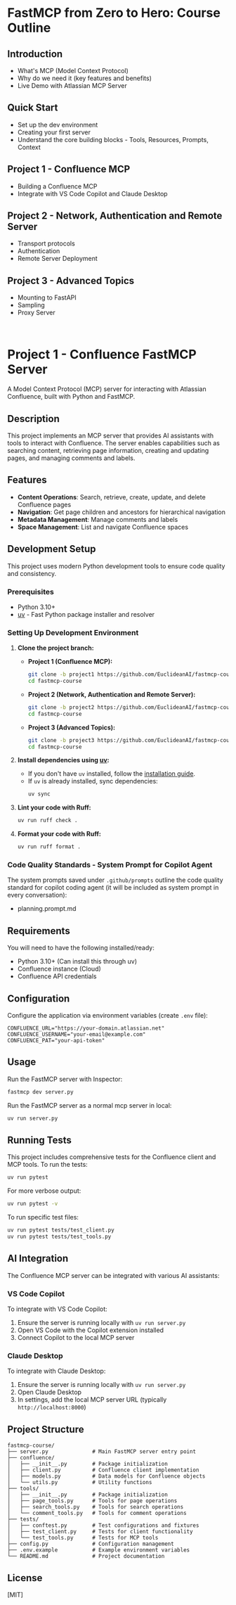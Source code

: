 # FastMCP from Zero to Hero: Course Outline

## Introduction

- What's MCP (Model Context Protocol)
- Why do we need it (key features and benefits)
- Live Demo with Atlassian MCP Server

## Quick Start

- Set up the dev environment
- Creating your first server
- Understand the core building blocks - Tools, Resources, Prompts, Context

## Project 1 - Confluence MCP

- Building a Confluence MCP
- Integrate with VS Code Copilot and Claude Desktop

## Project 2 - Network, Authentication and Remote Server

- Transport protocols
- Authentication
- Remote Server Deployment

## Project 3 - Advanced Topics

- Mounting to FastAPI
- Sampling
- Proxy Server

<br>

# Project 1 - Confluence FastMCP Server

A Model Context Protocol (MCP) server for interacting with Atlassian Confluence, built with Python and FastMCP.

## Description

This project implements an MCP server that provides AI assistants with tools to interact with Confluence. The server enables capabilities such as searching content, retrieving page information, creating and updating pages, and managing comments and labels.

## Features

- **Content Operations**: Search, retrieve, create, update, and delete Confluence pages
- **Navigation**: Get page children and ancestors for hierarchical navigation
- **Metadata Management**: Manage comments and labels
- **Space Management**: List and navigate Confluence spaces

## Development Setup

This project uses modern Python development tools to ensure code quality and consistency.

### Prerequisites

- Python 3.10+
- [uv](https://github.com/astral-sh/uv) - Fast Python package installer and resolver

### Setting Up Development Environment

1. **Clone the project branch:**

   - **Project 1 (Confluence MCP):**
     ```bash
     git clone -b project1 https://github.com/EuclideanAI/fastmcp-course.git
     cd fastmcp-course
     ```
   - **Project 2 (Network, Authentication and Remote Server):**
     ```bash
     git clone -b project2 https://github.com/EuclideanAI/fastmcp-course.git
     cd fastmcp-course
     ```
   - **Project 3 (Advanced Topics):**
     ```bash
     git clone -b project3 https://github.com/EuclideanAI/fastmcp-course.git
     cd fastmcp-course
     ```

2. **Install dependencies using [uv](https://docs.astral.sh/uv/getting-started/installation/):**

   - If you don't have `uv` installed, follow the [installation guide](https://docs.astral.sh/uv/getting-started/installation/).
   - If `uv` is already installed, sync dependencies:
     ```bash
     uv sync
     ```

3. **Lint your code with Ruff:**

   ```bash
   uv run ruff check .
   ```

4. **Format your code with Ruff:**
   ```bash
   uv run ruff format .
   ```

### Code Quality Standards - System Prompt for Copilot Agent

The system prompts saved under `.github/prompts` outline the code quality standard for copilot coding agent (it will be included as system prompt in every conversation):

- planning.prompt.md

## Requirements

You will need to have the following installed/ready:

- Python 3.10+ (Can install this through uv)
- Confluence instance (Cloud)
- Confluence API credentials

## Configuration

Configure the application via environment variables (create `.env` file):

```
CONFLUENCE_URL="https://your-domain.atlassian.net"
CONFLUENCE_USERNAME="your-email@example.com"
CONFLUENCE_PAT="your-api-token"
```

## Usage

Run the FastMCP server with Inspector:

```bash
fastmcp dev server.py
```

Run the FastMCP server as a normal mcp server in local:

```bash
uv run server.py
```

## Running Tests

This project includes comprehensive tests for the Confluence client and MCP tools. To run the tests:

```bash
uv run pytest
```

For more verbose output:

```bash
uv run pytest -v
```

To run specific test files:

```bash
uv run pytest tests/test_client.py
uv run pytest tests/test_tools.py
```

## AI Integration

The Confluence MCP server can be integrated with various AI assistants:

### VS Code Copilot

To integrate with VS Code Copilot:

1. Ensure the server is running locally with `uv run server.py`
2. Open VS Code with the Copilot extension installed
3. Connect Copilot to the local MCP server

### Claude Desktop

To integrate with Claude Desktop:

1. Ensure the server is running locally with `uv run server.py`
2. Open Claude Desktop
3. In settings, add the local MCP server URL (typically `http://localhost:8000`)

## Project Structure

```
fastmcp-course/
├── server.py              # Main FastMCP server entry point
├── confluence/
│   ├── __init__.py        # Package initialization
│   ├── client.py          # Confluence client implementation
│   ├── models.py          # Data models for Confluence objects
│   └── utils.py           # Utility functions
├── tools/
│   ├── __init__.py        # Package initialization
│   ├── page_tools.py      # Tools for page operations
│   ├── search_tools.py    # Tools for search operations
│   └── comment_tools.py   # Tools for comment operations
├── tests/
│   ├── conftest.py        # Test configurations and fixtures
│   ├── test_client.py     # Tests for client functionality
│   └── test_tools.py      # Tests for MCP tools
├── config.py              # Configuration management
├── .env.example           # Example environment variables
└── README.md              # Project documentation
```

## License

[MIT]
